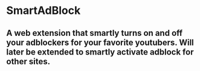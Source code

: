 # SmartAdBlock

## A web extension that smartly turns on and off your adblockers for your favorite youtubers. Will later be extended to smartly activate adblock for other sites.